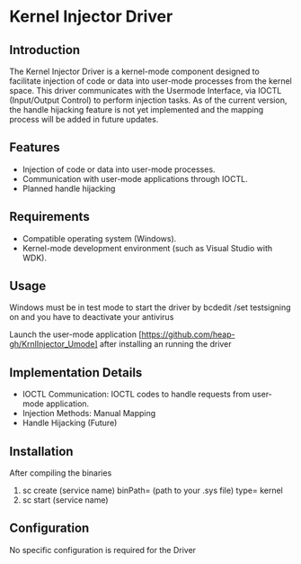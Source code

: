 # Kernel Injector Driver

## Introduction

The Kernel Injector Driver is a kernel-mode component designed to facilitate injection of code or data into user-mode processes from the kernel space. This driver communicates with the Usermode Interface, via IOCTL (Input/Output Control) to perform injection tasks. As of the current version, the handle hijacking feature is not yet implemented and the mapping process will be added in future updates.

## Features

- Injection of code or data into user-mode processes.
- Communication with user-mode applications through IOCTL.
- Planned handle hijacking

## Requirements

- Compatible operating system (Windows).
- Kernel-mode development environment (such as Visual Studio with WDK).

## Usage

Windows must be in test mode to start the driver by bcdedit /set testsigning on and you have to deactivate your antivirus

Launch the user-mode application [https://github.com/heap-gh/KrnlInjector_Umode] after installing an running the driver

## Implementation Details

- IOCTL Communication: IOCTL codes to handle requests from user-mode application.
- Injection Methods: Manual Mapping
- Handle Hijacking (Future)

## Installation

After compiling the binaries

1. sc create (service name) binPath= (path to your .sys file) type= kernel
2. sc start (service name)

## Configuration

No specific configuration is required for the Driver

